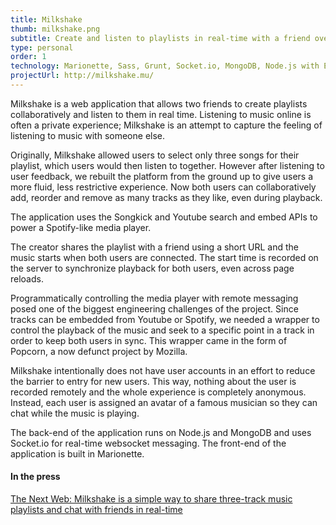 ```yaml
---
title: Milkshake
thumb: milkshake.png
subtitle: Create and listen to playlists in real-time with a friend over websockets
type: personal
order: 1
technology: Marionette, Sass, Grunt, Socket.io, MongoDB, Node.js with Express
projectUrl: http://milkshake.mu/
---
```

Milkshake is a web application that allows two friends to create playlists collaboratively and listen to them in real time. Listening to music online is often a private experience; Milkshake is an attempt to capture the feeling of listening to music with someone else.

Originally, Milkshake allowed users to select only three songs for their playlist, which users would then listen to together. However after listening to user feedback, we rebuilt the platform from the ground up to give users a more fluid, less restrictive experience. Now both users can collaboratively add, reorder and remove as many tracks as they like, even during playback.

The application uses the Songkick and Youtube search and embed APIs to power a Spotify-like media player.

The creator shares the playlist with a friend using a short URL and the music starts when both users are connected. The start time is recorded on the server to synchronize playback for both users, even across page reloads. 

Programmatically controlling the media player with remote messaging posed one of the biggest engineering challenges of the project. Since tracks can be embedded from Youtube or Spotify, we needed a wrapper to control the playback of the music and seek to a specific point in a track in order to keep both users in sync. This wrapper came in the form of Popcorn, a now defunct project by Mozilla.    

Milkshake intentionally does not have user accounts in an effort to reduce the barrier to entry for new users. This way, nothing about the user is recorded remotely and the whole experience is completely anonymous. Instead, each user is assigned an avatar of a famous musician so they can chat while the music is playing. 

The back-end of the application runs on Node.js and MongoDB and uses Socket.io for real-time websocket messaging. The front-end of the application is built in Marionette.

#### In the press

[The Next Web: Milkshake is a simple way to share three-track music playlists and chat with friends in real-time](https://thenextweb.com/apps/2014/10/21/milkshake-simple-way-share-three-track-music-playlists-chat-friends-real-time)
